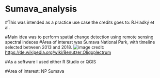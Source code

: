 # Sumava_analysis

#This was intended as a practice use case the credits goes to: R.Hladký et al.

#Main idea was to perform spatial change detection using remote sensing spectral indeces
#Area of interest was Sumava National Park, with timeline selected between 2013 and 2018.
![image](https://github.com/StanislavHerber/Sumava_analysis/assets/134272440/e471573b-4b4c-4115-afed-37a6b3ecf7ca)
credit: https://de.wikipedia.org/wiki/Benutzer:Oligoplectrum

#As a software I used either R Studio or QGIS

#Area of interest: NP Sumava


